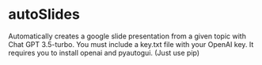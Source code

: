 # autoSlides
Automatically creates a google slide presentation from a given topic with Chat GPT 3.5-turbo.
You must include a key.txt file with your OpenAI key.
It requires you to install openai and pyautogui. (Just use pip)
